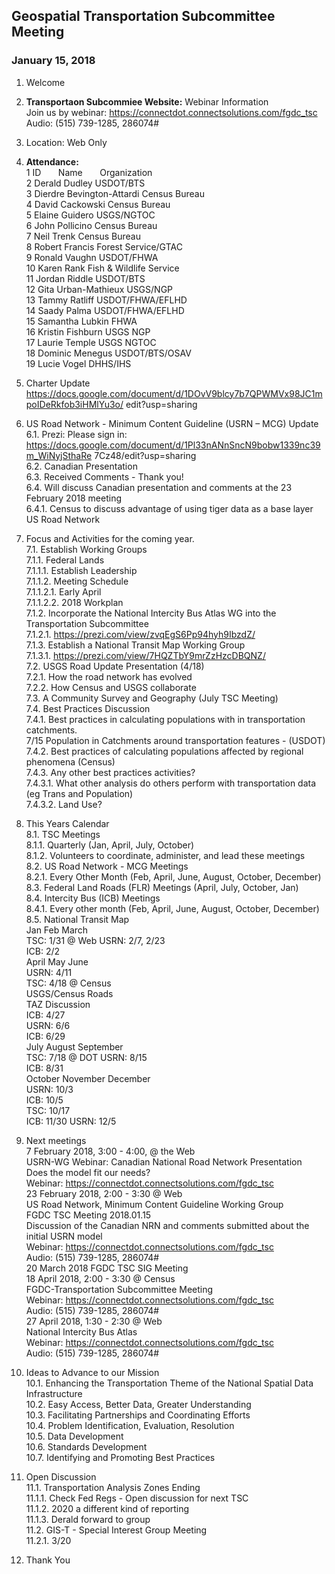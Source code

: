 
## Geospatial Transportation Subcommittee Meeting
### January 15, 2018

1. Welcome   

2. **Transportaon Subcommiee Website:** Webinar Information    
Join us by webinar: https://connectdot.connectsolutions.com/fgdc_tsc   
Audio: (515) 739-1285, 286074#  

3. Location: Web Only   

4. **Attendance:**  
1 ID &nbsp; &nbsp; &nbsp; Name &nbsp; &nbsp; &nbsp; Organization      
2 Derald Dudley  USDOT/BTS   
3 Dierdre Bevington-Attardi  Census Bureau   
4 David Cackowski  Census Bureau   
5 Elaine Guidero  USGS/NGTOC   
6 John Pollicino  Census Bureau   
7 Neil Trenk  Census Bureau   
8 Robert Francis  Forest Service/GTAC   
9 Ronald Vaughn  USDOT/FHWA   
10 Karen Rank  Fish & Wildlife Service   
11 Jordan Riddle  USDOT/BTS   
12 Gita Urban-Mathieux  USGS/NGP   
13 Tammy Ratliff  USDOT/FHWA/EFLHD   
14 Saady Palma  USDOT/FHWA/EFLHD   
15 Samantha Lubkin  FHWA   
16 Kristin Fishburn  USGS NGP   
17 Laurie Temple  USGS NGTOC   
18 Dominic Menegus  USDOT/BTS/OSAV   
19 Lucie Vogel  DHHS/IHS   

5. Charter Update   
https://docs.google.com/document/d/1DOvV9blcy7b7QPWMVx98JC1mpoIDeRkfob3iHMlYu3o/
edit?usp=sharing   

6. US Road Network - Minimum Content Guideline (USRN – MCG) Update   
6.1. Prezi: Please sign in:   
https://docs.google.com/document/d/1Pl33nANnSncN9bobw1339nc39m_WiNyjSthaRe
7Cz48/edit?usp=sharing   
6.2. Canadian Presentation   
6.3. Received Comments - Thank you!   
6.4. Will discuss Canadian presentation and comments at the 23 February 2018 meeting   
6.4.1. Census to discuss advantage of using tiger data as a base layer US Road Network   

7. Focus and Activities for the coming year.   
7.1. Establish Working Groups   
7.1.1. Federal Lands   
7.1.1.1. Establish Leadership   
7.1.1.2. Meeting Schedule   
7.1.1.2.1. Early April   
7.1.1.2.2. 2018 Workplan   
7.1.2. Incorporate the National Intercity Bus Atlas WG into the Transportation
Subcommittee   
7.1.2.1. https://prezi.com/view/zvqEgS6Pp94hyh9IbzdZ/   
7.1.3. Establish a National Transit Map Working Group   
7.1.3.1. https://prezi.com/view/7HQZTbY9mrZzHzcDBQNZ/   
7.2. USGS Road Update Presentation (4/18)   
7.2.1. How the road network has evolved   
7.2.2. How Census and USGS collaborate   
7.3. A Community Survey and Geography (July TSC Meeting)  
7.4. Best Practices Discussion  
7.4.1. Best practices in calculating populations with in transportation catchments.  
7/15 Population in Catchments around transportation features - (USDOT)  
7.4.2. Best practices of calculating populations affected by regional phenomena
(Census)  
7.4.3. Any other best practices activities?  
7.4.3.1. What other analysis do others perform with transportation data (eg
Trans and Population)  
7.4.3.2. Land Use?  

8. This Years Calendar  
8.1. TSC Meetings  
8.1.1. Quarterly (Jan, April, July, October)  
8.1.2. Volunteers to coordinate, administer, and lead these meetings  
8.2. US Road Network - MCG Meetings  
8.2.1. Every Other Month (Feb, April, June, August, October, December)  
8.3. Federal Land Roads (FLR) Meetings (April, July, October, Jan)  
8.4. Intercity Bus (ICB) Meetings  
8.4.1. Every other month (Feb, April, June, August, October, December)  
8.5. National Transit Map  
Jan Feb March  
TSC: 1/31 @ Web USRN: 2/7, 2/23  
ICB: 2/2  
April May June  
USRN: 4/11  
TSC: 4/18 @ Census  
USGS/Census Roads  
TAZ Discussion  
ICB: 4/27  
USRN: 6/6  
ICB: 6/29  
July August September  
TSC: 7/18 @ DOT USRN: 8/15  
ICB: 8/31  
October November December  
USRN: 10/3  
ICB: 10/5  
TSC: 10/17  
ICB: 11/30 USRN: 12/5  

9. Next meetings  
7 February 2018, 3:00 - 4:00, @ the Web  
USRN-WG Webinar: Canadian National Road Network Presentation  
Does the model fit our needs?  
Webinar: https://connectdot.connectsolutions.com/fgdc_tsc  
23 February 2018, 2:00 - 3:30 @ Web  
US Road Network, Minimum Content Guideline Working Group  
FGDC TSC Meeting 2018.01.15  
Discussion of the Canadian NRN and comments submitted about the initial USRN model  
Webinar: https://connectdot.connectsolutions.com/fgdc_tsc  
Audio: (515) 739-1285, 286074#  
20 March 2018 FGDC TSC SIG Meeting  
18 April 2018, 2:00 - 3:30 @ Census  
FGDC-Transportation Subcommittee Meeting  
Webinar: https://connectdot.connectsolutions.com/fgdc_tsc  
Audio: (515) 739-1285, 286074#  
27 April 2018, 1:30 - 2:30 @ Web  
National Intercity Bus Atlas  
Webinar: https://connectdot.connectsolutions.com/fgdc_tsc  
Audio: (515) 739-1285, 286074#  

10. Ideas to Advance to our Mission  
10.1. Enhancing the Transportation Theme of the National Spatial Data Infrastructure  
10.2. Easy Access, Better Data, Greater Understanding  
10.3. Facilitating Partnerships and Coordinating Efforts  
10.4. Problem Identification, Evaluation, Resolution  
10.5. Data Development  
10.6. Standards Development  
10.7. Identifying and Promoting Best Practices  

11. Open Discussion  
11.1. Transportation Analysis Zones Ending  
11.1.1. Check Fed Regs - Open discussion for next TSC  
11.1.2. 2020 a different kind of reporting  
11.1.3. Derald forward to group  
11.2. GIS-T - Special Interest Group Meeting  
11.2.1. 3/20  

12. Thank You  
